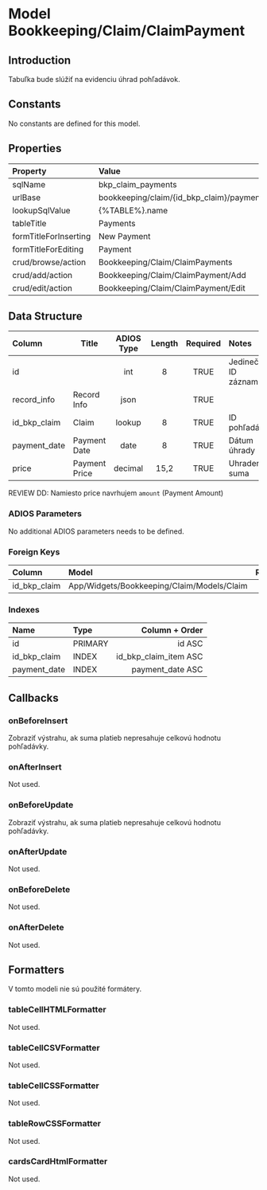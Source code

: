 # Model Bookkeeping/Claim/ClaimPayment

## Introduction

Tabuľka bude slúžiť na evidenciu úhrad pohľadávok.

## Constants

No constants are defined for this model.

## Properties

| Property              | Value                                     |
| :-------------------- | :---------------------------------------- |
| sqlName               | bkp_claim_payments                        |
| urlBase               | bookkeeping/claim/{id_bkp_claim}/payments |
| lookupSqlValue        | {%TABLE%}.name                            |
| tableTitle            | Payments                                  |
| formTitleForInserting | New Payment                               |
| formTitleForEditing   | Payment                                   |
| crud/browse/action    | Bookkeeping/Claim/ClaimPayments           |
| crud/add/action       | Bookkeeping/Claim/ClaimPayment/Add        |
| crud/edit/action      | Bookkeeping/Claim/ClaimPayment/Edit       |

## Data Structure

| Column       | Title         | ADIOS Type | Length | Required | Notes                |
| :----------- | ------------- | :--------: | :----: | :------: | :------------------- |
| id           |               |    int     |   8    |   TRUE   | Jedinečné ID záznamu |
| record_info  | Record Info   |    json    |        |   TRUE   |                      |
| id_bkp_claim | Claim         |   lookup   |   8    |   TRUE   | ID pohľadávky        |
| payment_date | Payment Date  |    date    |   8    |   TRUE   | Dátum úhrady         |
| price        | Payment Price |  decimal   |  15,2  |   TRUE   | Uhradená suma        |

REVIEW DD: Namiesto price navrhujem `amount` (Payment Amount)

### ADIOS Parameters

No additional ADIOS parameters needs to be defined.

### Foreign Keys

| Column       | Model                                      | Relation | OnUpdate | OnDelete |
| :----------- | :----------------------------------------- | :------: | -------- | -------- |
| id_bkp_claim | App/Widgets/Bookkeeping/Claim/Models/Claim |   1:N    | Cascade  | Restrict |

### Indexes

| Name         | Type    |        Column + Order |
| :----------- | :------ | --------------------: |
| id           | PRIMARY |                id ASC |
| id_bkp_claim | INDEX   | id_bkp_claim_item ASC |
| payment_date | INDEX   |      payment_date ASC |

## Callbacks

### onBeforeInsert

Zobraziť výstrahu, ak suma platieb nepresahuje celkovú hodnotu pohľadávky.

### onAfterInsert

Not used.

### onBeforeUpdate

Zobraziť výstrahu, ak suma platieb nepresahuje celkovú hodnotu pohľadávky.

### onAfterUpdate

Not used.

### onBeforeDelete

Not used.

### onAfterDelete

Not used.

## Formatters

V tomto modeli nie sú použité formátery.

### tableCellHTMLFormatter

Not used.

### tableCellCSVFormatter

Not used.

### tableCellCSSFormatter

Not used.

### tableRowCSSFormatter

Not used.

### cardsCardHtmlFormatter

Not used.
